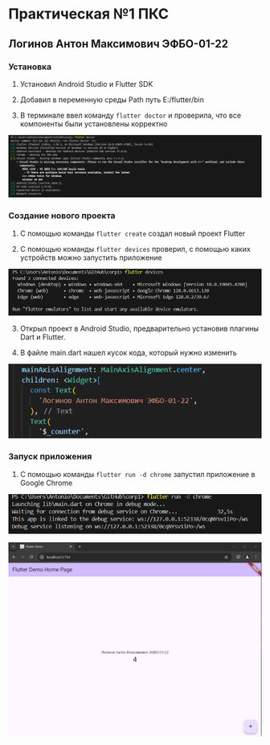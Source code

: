 # Практическая №1 ПКС
## Логинов Антон Максимович ЭФБО-01-22
### Установка

1. Установил Android Studio и Flutter SDK

2. Добавил в переменную среды Path путь E:/flutter/bin
   
3. В терминале ввел команду `flutter doctor` и проверила, что все компоненты были установлены корректно

![alt text](img/image.png)

### Создание нового проекта

1. С помощью команды `flutter create` создал новый проект Flutter

2. C помощью команды `flutter devices` проверил, с помощью каких устройств можно запустить приложение

![alt text](img/image-1.png)

3. Открыл проект в Android Studio, предварительно установив плагины Dart и Flutter. 

4. В файле main.dart нашел кусок кода, который нужно изменить

![alt text](img/image-2.png)

### Запуск приложения

1. С помощью команды `flutter run -d chrome` запустил приложение в Google Chrome

![alt text](img/image-3.png)

![alt text](img/image-4.png)

